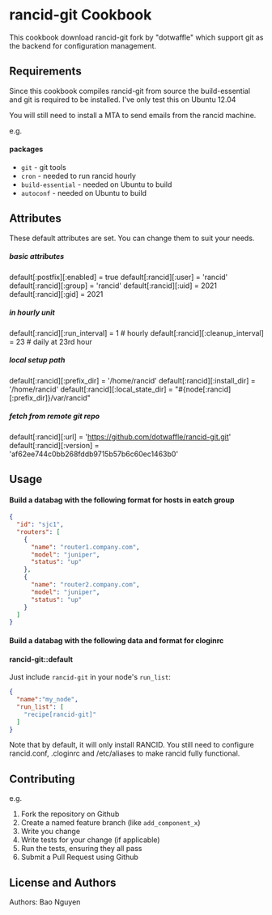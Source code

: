 rancid-git Cookbook
===================
This cookbook download rancid-git fork by "dotwaffle" which support git as the
backend for configuration management.

Requirements
------------
Since this cookbook compiles rancid-git from source the build-essential and git
is required to be installed. I've only test this on Ubuntu 12.04

You will still need to install a MTA to send emails from the rancid machine.

e.g.
#### packages
- `git` - git tools
- `cron` - needed to run rancid hourly
- `build-essential` - needed on Ubuntu to build
- `autoconf` - needed on Ubuntu to build

Attributes
----------

These default attributes are set. You can change them to suit your needs.

##### basic attributes
default[:postfix][:enabled] = true
default[:rancid][:user] = 'rancid'
default[:rancid][:group] = 'rancid'
default[:rancid][:uid] = 2021
default[:rancid][:gid] = 2021

##### in hourly unit
default[:rancid][:run_interval] = 1       # hourly
default[:rancid][:cleanup_interval] = 23  # daily at 23rd hour

##### local setup path
default[:rancid][:prefix_dir] = '/home/rancid'
default[:rancid][:install_dir] = '/home/rancid'
default[:rancid][:local_state_dir] = "#{node[:rancid][:prefix_dir]}/var/rancid"

##### fetch from remote git repo
default[:rancid][:url] = 'https://github.com/dotwaffle/rancid-git.git'
default[:rancid][:version] = 'af62ee744c0bb268fddb9715b57b6c60ec1463b0'

Usage
-----

#### Build a databag with the following format for hosts in eatch group
```json
{
  "id": "sjc1",
  "routers": [
    {
      "name": "router1.company.com",
      "model": "juniper",
      "status": "up"
    },
    {
      "name": "router2.company.com",
      "model": "juniper",
      "status": "up"
    }
  ]
}
```

#### Build a databag with the following data and format for cloginrc


#### rancid-git::default
Just include `rancid-git` in your node's `run_list`:

```json
{
  "name":"my_node",
  "run_list": [
    "recipe[rancid-git]"
  ]
}
```
Note that by default, it will only install RANCID. You still need to configure
rancid.conf, .cloginrc and /etc/aliases to make rancid fully functional.

Contributing
------------

e.g.
1. Fork the repository on Github
2. Create a named feature branch (like `add_component_x`)
3. Write you change
4. Write tests for your change (if applicable)
5. Run the tests, ensuring they all pass
6. Submit a Pull Request using Github

License and Authors
-------------------

Authors: Bao Nguyen
